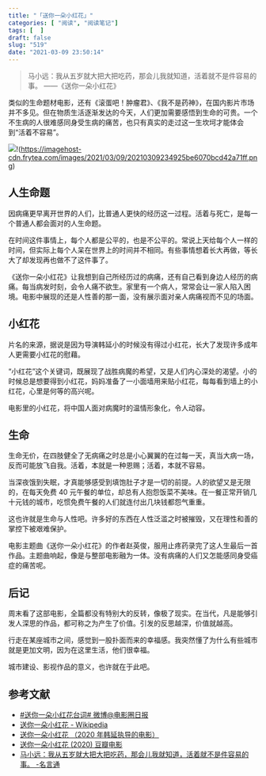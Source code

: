 ```yaml
---
title: "「送你一朵小红花」"
categories: [ "阅读", "阅读笔记"]
tags: [  ]
draft: false
slug: "519"
date: "2021-03-09 23:50:14"
---
```


>  马小远：我从五岁就大把大把吃药，那会儿我就知道，活着就不是件容易的事。              ——《送你一朵小红花》

类似的生命题材电影，还有《滚蛋吧！肿瘤君》、《我不是药神》，在国内影片市场并不多见。但在物质生活逐渐发达的今天，人们更加需要感悟到生命的可贵。一个不生病的人很难感同身受生病的痛苦，也只有真实的走过这一生坎坷才能体会到“活着不容易”。

![](https://imagehost-cdn.frytea.com/images/2021/03/09/20210309234925be6070bcd42a71ff.png)!(https://imagehost-cdn.frytea.com/images/2021/03/09/20210309234925be6070bcd42a71ff.png)

## 人生命题

因病痛更早离开世界的人们，比普通人更快的经历这一过程。活着与死亡，是每一个普通人都会面对的人生命题。

在时间这件事情上，每个人都是公平的，也是不公平的。常说上天给每个人一样的时间，但实际上每个人呆在世界上的时间并不相同。有些事情想着长大再做，等长大了却发现再也做不了这件事了。

《送你一朵小红花》让我想到自己所经历过的病痛，还有自己看到身边人经历的病痛。每当病发时刻，会令人痛不欲生。家里有一个病人，常常会让一家人陷入困境。电影中展现的还是人性善的那一面，没有展示面对亲人病痛视而不见的场面。

## 小红花

片名的来源，据说是因为导演韩延小的时候没有得过小红花，长大了发现许多成年人更需要小红花的慰藉。

“小红花”这个关键词，既展现了战胜病魔的希望，又是人们内心深处的渴望。小的时候总是想要得到小红花，妈妈准备了一小面墙用来贴小红花，每每看到墙上的小红花，心里是何等的高兴呢。

电影里的小红花，将中国人面对病魔时的温情形象化，令人动容。

## 生命

生命无价，在四肢健全了无病痛之时总是小心翼翼的在过每一天，真当大病一场，反而可能放飞自我。活着，本就是一种恩赐；活着，本就不容易。

当深夜饿到失眠，才真能够感受到填饱肚子才是一切的前提。人的欲望又是无限的，在每天免费 40 元午餐的单位，却总有人抱怨饭菜不美味。在一餐正常开销几十元钱的城市，吃惯免费午餐的人们就连付出几块钱都怨气重重。

这也许就是生命与人性吧。许多好的东西在人性泛滥之时被摧毁，又在理性和善的掌控下被艰难保护。

电影主题曲《送你一朵小红花》的作者赵英俊，服用止疼药录完了这人生最后一首作品。主题曲响起，像是与整部电影融为一体。没有病痛的人们又怎能感同身受癌症的痛苦呢。

## 后记

周末看了这部电影，全篇都没有特别大的反转，像极了现实。在当代，凡是能够引发人深思的作品，都可称之为产生了价值。引发的反思越深，价值就越高。

行走在某座城市之间，感觉到一股扑面而来的幸福感。我突然懂了为什么有些城市就是更加文明，因为在这里生活，他们很幸福。

城市建设、影视作品的意义，也许就在于此吧。

## 参考文献

* [#送你一朵小红花台词#  微博@电影圈日报](https://m.weibo.cn/status/4588506992871305)
* [送你一朵小红花 - Wikipedia](https://zh.wikipedia.org/wiki/%E9%80%81%E4%BD%A0%E4%B8%80%E6%9C%B5%E5%B0%8F%E7%BA%A2%E8%8A%B1)
* [送你一朵小红花 （2020 年韩延执导的电影）](https://baike.baidu.com/item/%E9%80%81%E4%BD%A0%E4%B8%80%E6%9C%B5%E5%B0%8F%E7%BA%A2%E8%8A%B1/50571501)
* [ 送你一朵小红花 (2020)  豆瓣电影](https://movie.douban.com/subject/35096844//)
* [马小远：我从五岁就大把大把吃药，那会儿我就知道，活着就不是件容易的事。 -名言通](https://www.mingyantong.com/ju/5898543)
